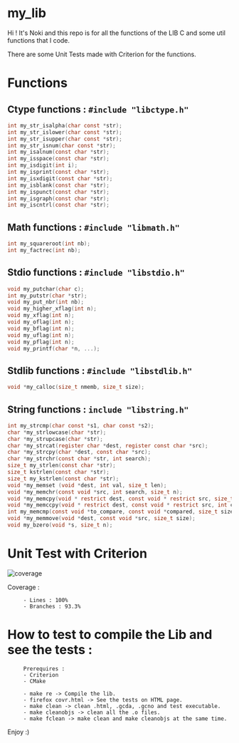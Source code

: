 # my_lib

Hi ! It's Noki and this repo is for all the functions of the LIB C and some util functions that I code.

There are some Unit Tests made with Criterion for the functions.

# Functions

## Ctype functions : ```#include "libctype.h" ```
```c
int my_str_isalpha(char const *str);
int my_str_islower(char const *str);
int my_str_isupper(char const *str);
int my_str_isnum(char const *str);
int my_isalnum(const char *str);
int my_isspace(const char *str);
int my_isdigit(int i);
int my_isprint(const char *str);
int my_isxdigit(const char *str);
int my_isblank(const char *str);
int my_ispunct(const char *str);
int my_isgraph(const char *str);
int my_iscntrl(const char *str);
```

## Math functions : ```#include "libmath.h" ```
```c
int my_squareroot(int nb);
int my_factrec(int nb);
```

## Stdio functions : ```#include "libstdio.h" ```
```c
void my_putchar(char c);
int my_putstr(char *str);
void my_put_nbr(int nb);
void my_higher_xflag(int n);
void my_xflag(int n);
void my_oflag(int n);
void my_bflag(int n);
void my_uflag(int n);
void my_pflag(int n);
void my_printf(char *n, ...);
```

## Stdlib functions : ```#include "libstdlib.h" ```
```c
void *my_calloc(size_t nmemb, size_t size);
```

## String functions : ```include "libstring.h" ```
```c
int my_strcmp(char const *s1, char const *s2);
char *my_strlowcase(char *str);
char *my_strupcase(char *str);
char *my_strcat(register char *dest, register const char *src);
char *my_strcpy(char *dest, const char *src);
char *my_strchr(const char *str, int search);
size_t my_strlen(const char *str);
size_t kstrlen(const char *str);
size_t my_kstrlen(const char *str);
void *my_memset (void *dest, int val, size_t len);
void *my_memchr(const void *src, int search, size_t n);
void *my_memcpy(void * restrict dest, const void * restrict src, size_t len);
void *my_memccpy(void * restrict dest, const void * restrict src, int c, size_t n);
int my_memcmp(const void *to_compare, const void *compared, size_t size);
void *my_memmove(void *dest, const void *src, size_t size);
void my_bzero(void *s, size_t n);
```

# Unit Test with Criterion

![coverage](https://user-images.githubusercontent.com/72025226/138173352-f47d264a-2445-4b0a-abb4-95a765279cad.jpeg)

Coverage :

         - Lines : 100%
         - Branches : 93.3%

# How to test to compile the Lib and see the tests :
         Prerequires :
         - Criterion
         - CMake

         - make re -> Compile the lib.
         - firefox covr.html -> See the tests on HTML page.
         - make clean -> clean .html, .gcda, .gcno and test executable.
         - make cleanobjs -> clean all the .o files.
         - make fclean -> make clean and make cleanobjs at the same time.

Enjoy :)
